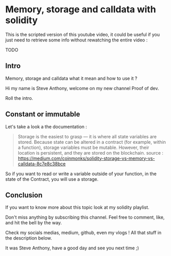 # Memory, storage and calldata with solidity

This is the scripted version of this youtube video, it could be useful if you just need to retrieve some info without 
rewatching the entire video :

TODO

## Intro

Memory, storage and calldata what it mean and how to use it ?

Hi my name is Steve Anthony, welcome on my new channel Proof of dev. 

Roll the intro.

## Constant or immutable

Let's take a look a the documentation :

> Storage is the easiest to grasp — it is where all state variables are stored. Because state can be altered in a contract (for example, within a function), storage variables must be mutable. However, their location is persistent, and they are stored on the blockchain.
> source : https://medium.com/coinmonks/solidity-storage-vs-memory-vs-calldata-8c7e8c38bce

So if you want to read or write a variable outside of your function, in the state of the Contract, you will use a storage.




## Conclusion


If you want to know more about this topic look at my solidity playlist.

Don't miss anything by subscribing this channel.
Feel free to comment, like, and hit the bell by the way.

Check my socials medias, medium, github, even my vlogs ! 
All that stuff in the description below.

It was Steve Anthony, have a good day and see you next time ;)